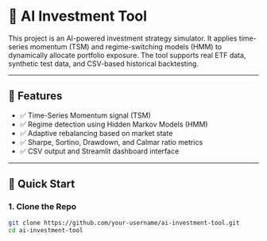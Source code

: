 # 🤖 AI Investment Tool

This project is an AI-powered investment strategy simulator. It applies time-series momentum (TSM) and regime-switching models (HMM) to dynamically allocate portfolio exposure. The tool supports real ETF data, synthetic test data, and CSV-based historical backtesting.

---

## 🔧 Features

- ✅ Time-Series Momentum signal (TSM)
- ✅ Regime detection using Hidden Markov Models (HMM)
- ✅ Adaptive rebalancing based on market state
- ✅ Sharpe, Sortino, Drawdown, and Calmar ratio metrics
- ✅ CSV output and Streamlit dashboard interface

---

## 🚀 Quick Start

### 1. Clone the Repo

```bash
git clone https://github.com/your-username/ai-investment-tool.git
cd ai-investment-tool
